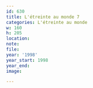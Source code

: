 ```yaml
---
id: 630
title: L'étreinte au monde 7
categories: L'étreinte au monde
w: 160
h: 205
location:
note:
file:
year: '1998'
year_start: 1998
year_end:
image:

---
```

